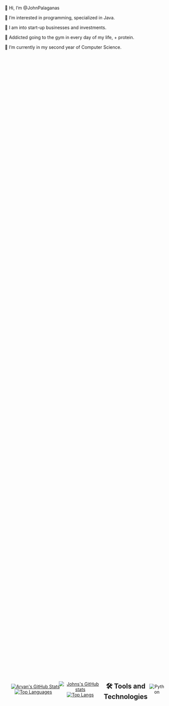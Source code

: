 👋 Hi, I’m @JohnPalaganas 

👀 I’m interested in programming, specialized in Java. 

🥦 I am into start-up businesses and investments. 

🔎 Addicted going to the gym in every day of my life, + protein. 

🌱 I’m currently in my second year of Computer Science. 

<div align="center" style="display: flex; align-items: center; justify-content: space-between; height: 100vh;">
    <a href="https://github.com/Johnpepsi" style="margin-right: 10px;">
<div align="center">
    <a href="https://github.com/Johnpepsi"">
        <img src="https://github-readme-stats.vercel.app/api?username=JohnK1511&theme=radical" alt="Aryan's GitHub Stats">
    </a>
    <a href="https://github.com/Johnpepsi">
        <img src="https://github-readme-stats.vercel.app/api/top-langs/?username=John&theme=radical&layout=compact" alt="Top Languages">
    </a>
</div>

[![Johns's GitHub stats](https://github-readme-stats.vercel.app/api?username=John&theme=radical)](https://github.com/anuraghazra/github-readme-stats)
[![Top Langs](https://github-readme-stats.vercel.app/api/top-langs/?username=JohnK1511&theme=radical&layout=compact)](https://github.com/anuraghazra/github-readme-stats)

## :hammer_and_wrench: Tools and Technologies
<p>
  <img alt="Python" src="https://img.shields.io/badge/-Python-3776AB?style=flat-square&logo=python&logoColor=white" />
